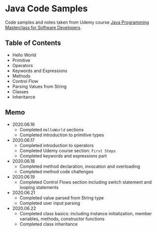 # Java Code Samples

Code samples and notes taken from Udemy course [Java Programming Masterclass for Software Developers](https://www.udemy.com/course/java-the-complete-java-developer-course).

## Table of Contents

- Hello World
- Primitive
- Operators
- Keywords and Expressions
- Methods
- Control Flow
- Parsing Values from String
- Classes
- Inheritance

## Memo
- 2020.06.16
  - Completed `HelloWorld` sections
  - Completed introduction to primitive types
- 2020.06.17
  - Completed introduction to operators
  - Completed Udemy course section: `First Steps`
  - Completed keywords and expressions part
- 2020.06.18
  - Completed method declaration, invocation and overloading
  - Completed method code challenges
- 2020.06.19
  - Completed Control Flows section including switch statement and looping statements
- 2020.06.21
  - Completed value parsed from String type
  - Completed user input parsing
- 2020.06.22
  - Completed class basics: including instance initialization, member variables, methods, constructor functions
  - Completed class inheritance

